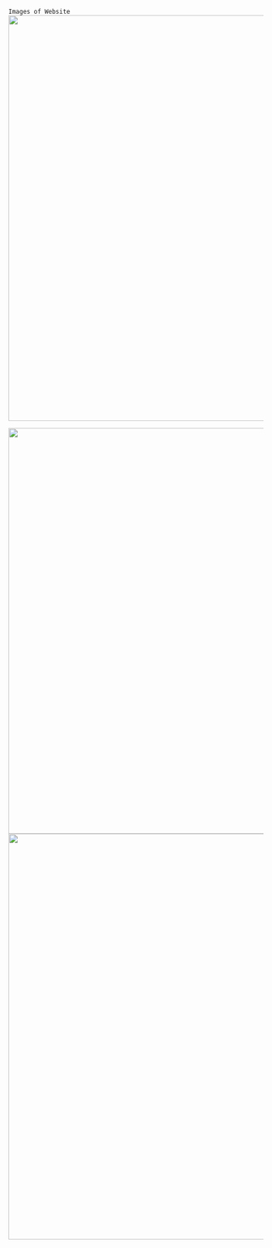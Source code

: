 ``Images of Website``
<img src="https://github.com/user-attachments/assets/73832edf-1222-4dac-8950-206b7dcc21a2"  width="800" height="800" />

<img src="https://github.com/user-attachments/assets/94201d01-1b92-4ac0-a2ec-3a7f1fff5cac"  width="800" height="800" />

<img src="https://github.com/user-attachments/assets/a0953ba7-35a6-4e8e-bbec-9d9b481d0221"  width="800" height="800" />
